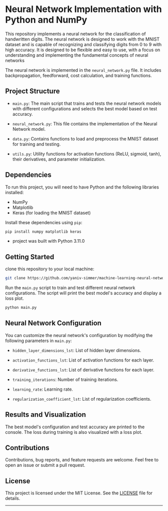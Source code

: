 # Neural Network Implementation with Python and NumPy

This repository implements a neural network for the classification of handwritten digits. The neural network is designed to work with the MNIST dataset and is capable of recognizing and classifying digits from 0 to 9 with high accuracy. It is designed to be flexible and easy to use, with a focus on understanding and implementing the fundamental concepts of neural networks

The neural network is implemented in the `neural_network.py` file. It includes backpropagation, feedforward, cost calculation, and training functions.
## Project Structure

- `main.py`: The main script that trains and tests the neural network models with different configurations and selects the best model based on test accuracy.

- `neural_network.py`: This file contains the implementation of the Neural Network model.

- `data.py`: Contains functions to load and preprocess the MNIST dataset for training and testing.

- `utils.py`: Utility functions for activation functions (ReLU, sigmoid, tanh), their derivatives, and parameter initialization.

## Dependencies

To run this project, you will need to have Python and the following libraries installed:

- NumPy
- Matplotlib
- Keras (for loading the MNIST dataset)

Install these dependencies using `pip`:

```bash
pip install numpy matplotlib keras
```

- project was built with Python 3.11.0

## Getting Started

clone this repository to your local machine:

```bash
git clone https://github.com/yaniv-simmer/machine-learning-neural-networks-exercises.git 
```

Run the `main.py` script to train and test different neural network configurations. The script will print the best model's accuracy and display a loss plot.

```bash
python main.py
```

## Neural Network Configuration

You can customize the neural network's configuration by modifying the following parameters in `main.py`:

- `hidden_layer_dimensions_lst`: List of hidden layer dimensions.

- `activation_functions_lst`: List of activation functions for each layer.

- `derivative_functions_lst`: List of derivative functions for each layer.

- `training_iterations`: Number of training iterations.

- `learning_rate`: Learning rate.

- `regularization_coefficient_lst`: List of regularization coefficients.

## Results and Visualization

The best model's configuration and test accuracy are printed to the console. The loss during training is also visualized with a loss plot.

## Contributions

Contributions, bug reports, and feature requests are welcome. Feel free to open an issue or submit a pull request.

## License

This project is licensed under the MIT License. See the [LICENSE](LICENSE) file for details.

---
